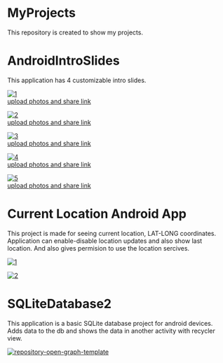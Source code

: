 # MyProjects
This repository is created to show my projects.


# AndroidIntroSlides
This application has 4 customizable intro slides.

<a href="https://imgbb.com/"><img src="https://i.ibb.co/8xsNMgn/1.jpg" alt="1" border="0"></a><br /><a target='_blank' href='https://imgbb.com/'>upload photos and share link</a><br />

<a href="https://imgbb.com/"><img src="https://i.ibb.co/bPbSWMw/2.jpg" alt="2" border="0"></a><br /><a target='_blank' href='https://imgbb.com/'>upload photos and share link</a><br />

<a href="https://imgbb.com/"><img src="https://i.ibb.co/rddbjV2/3.jpg" alt="3" border="0"></a><br /><a target='_blank' href='https://imgbb.com/'>upload photos and share link</a><br />

<a href="https://imgbb.com/"><img src="https://i.ibb.co/KV9wMtr/4.jpg" alt="4" border="0"></a><br /><a target='_blank' href='https://imgbb.com/'>upload photos and share link</a><br />

<a href="https://imgbb.com/"><img src="https://i.ibb.co/wckMj3X/5.jpg" alt="5" border="0"></a><br /><a target='_blank' href='https://imgbb.com/'>upload photos and share link</a><br />


# Current Location Android App
This project is made for seeing current location, LAT-LONG coordinates. Application can enable-disable location updates and also show last location. And also gives permision to use the location sercives.


<a href="https://imgbb.com/"><img src="https://i.ibb.co/n6mm8TP/1.jpg" alt="1" border="0"></a>

<a href="https://imgbb.com/"><img src="https://i.ibb.co/NryqF2C/2.jpg" alt="2" border="0"></a>

# SQLiteDatabase2

This application is a basic SQLite database project for android devices. Adds data to the db and shows the data in another activity with recycler view.



<a href="https://ibb.co/v4zmGK7"><img src="https://i.ibb.co/1G2K5wD/repository-open-graph-template.png" alt="repository-open-graph-template" border="0"></a>
